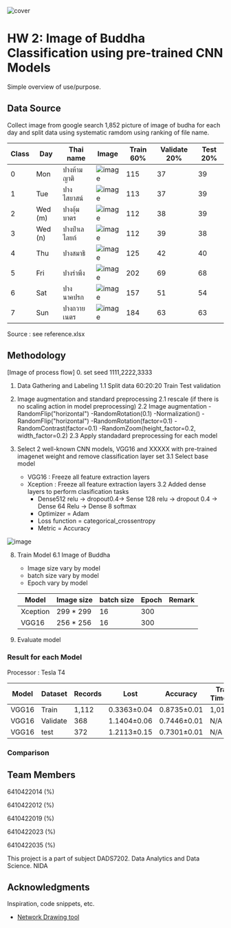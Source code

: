 ![cover](https://user-images.githubusercontent.com/11289173/196726512-f1994677-141e-4d24-bdbe-887146d323b5.jpg)
# HW 2: Image of Buddha Classification using pre-trained CNN Models

Simple overview of use/purpose.

## Data Source
Collect image from google search 1,852 picture of image of budha for each day and split data using systematic ramdom using ranking of file name.

| Class |  Day  |  Thai name   |  Image  |   Train 60%  |  Validate 20% |  Test 20% |
|-------|-------|--------------|---------|--------------|---------------|-----------|
|0| Mon |ปางห้ามญาติ| ![image](https://user-images.githubusercontent.com/11289173/196733095-d78b9c54-7139-41da-a143-96bea98d7611.png)  |     115  |      37    |   39   |
|1| Tue |ปางไสยาสน์| ![image](https://user-images.githubusercontent.com/11289173/196733034-2cbeaa66-de22-4092-b816-47ec31877fc9.png)  |     113  |      37    |   39   |
|2| Wed (m) |ปางอุ้มบาตร|![image](https://user-images.githubusercontent.com/11289173/196732976-12ecf1b9-cf73-41c5-9aba-b3a330c837c9.png) |     112  |      38    |   39   |
|3| Wed (n) |ปางป่าเลไลยก์|![image](https://user-images.githubusercontent.com/11289173/196732933-e860abec-6c15-4d9e-bbcf-702a01f62c7a.png) |     112  |      39    |   38   |
|4| Thu |ปางสมาธิ|![image](https://user-images.githubusercontent.com/11289173/196732862-26045f14-9e69-4b38-a481-ff9118f39327.png)    |     125  |      42    |   40   |
|5| Fri |ปางรำพึง|![image](https://user-images.githubusercontent.com/11289173/196732785-7ab8ddef-6297-4d16-8d8b-8decee45eeff.png)   |     202  |      69    |   68   |
|6| Sat |ปางนาคปรก|![image](https://user-images.githubusercontent.com/11289173/196732737-b120c7bb-595c-40d1-a34d-3ea01b8840d1.png)    |     157  |      51    |   54   |
|7| Sun |ปางถวายเนตร|![image](https://user-images.githubusercontent.com/11289173/196732323-a4eebc69-7fef-4727-a8b8-d04f94bb6522.png) |     184  |      63    |   63   |


Source : see reference.xlsx


## Methodology
[Image of process flow]
0. set seed
 1111,2222,3333

1. Data Gathering and Labeling 
  1.1 Split data 60:20:20  Train Test validation
2. Image augmentation and standard preprocessing
  2.1 rescale (if there is no scaling action in model preprocessing)
  2.2 Image augmentation
        -RandomFlip("horizontal")
        -RandomRotation(0.1)
        -Normalization()
        -RandomFlip("horizontal")
        -RandomRotation(factor=0.1)
        -RandomContrast(factor=0.1)
        -RandomZoom(height_factor=0.2, width_factor=0.2)
  2.3 Apply standadard preprocessing for each model
  
3. Select 2 well-known CNN models, VGG16 and XXXXX with pre-trained imagenet  weight and remove classification layer set
  3.1 Select base model
    - VGG16 : Freeze all feature extraction layers
    - Xception : Freeze all feature extraction layers
  3.2 Added dense layers to perform clasification tasks
       - Dense512 relu -> dropout0.4-> Sense 128 relu -> dropout 0.4 -> Dense 64  Relu -> Dense 8  softmax
       - Optimizer = Adam
       - Loss function = categorical_crossentropy
       - Metric = Accuracy
       
![image](https://user-images.githubusercontent.com/11289173/196020339-00d0b629-ec92-4a18-ab36-70e4124f1ea4.png)

8. Train Model
  6.1 Image of Buddha
   - Image size vary by model
   - batch size vary by model
   - Epoch vary by model
   
   |   Model  | Image size | batch size | Epoch | Remark |
   |----------|------------|------------|-------|--------|
   | Xception |  299 * 299 |    16      |   300 |        |
   | VGG16    |  256 * 256 |    16      |   300 |        |
   
9. Evaluate model

### Result for each Model
Processor : Tesla T4


  |  Model | Dataset  | Records |   Lost   | Accuracy | Train Time (s) | Pretrained Accuracy |
  |--------|----------|---------|----------|----------|----------------|---------------------|
  | VGG16  | Train    |   1,112 |0.3363±0.04|0.8735±0.01|    1,019±8  |                      |
  | VGG16  | Validate |     368 |1.1404±0.06|0.7446±0.01|       N/A    |                     |
  | VGG16  | test     |     372 |1.2113±0.15|0.7301±0.01|       N/A    |                     | 


### Comparison



## Team Members

6410422014 (%)

6410422012 (%)

6410422019 (%) 

6410422023 (%)

6410422035 (%)

This project is a part of subject DADS7202. Data Analytics and Data Science. NIDA



## Acknowledgments

Inspiration, code snippets, etc.
* [Network Drawing tool](https://alexlenail.me/NN-SVG/AlexNet.html)
